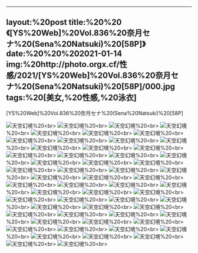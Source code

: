 ﻿---
layout:%20post
title:%20%20《[YS%20Web]%20Vol.836%20奈月セナ%20(Sena%20Natsuki)%20[58P]》
date:%20%20%202021-01-14
img:%20http://photo.orgx.cf/性感/2021/[YS%20Web]%20Vol.836%20奈月セナ%20(Sena%20Natsuki)%20[58P]/000.jpg
tags:%20[美女,%20性感,%20泳衣]
---

[YS%20Web]%20Vol.836%20奈月セナ%20(Sena%20Natsuki)%20[58P]



![天空幻境](http://photo.orgx.cf/性感/2021/[YS%20Web]%20Vol.836%20奈月セナ%20(Sena%20Natsuki)%20[58P]/001.jpg%20''天空幻境'')%20<br>
![天空幻境](http://photo.orgx.cf/性感/2021/[YS%20Web]%20Vol.836%20奈月セナ%20(Sena%20Natsuki)%20[58P]/002.jpg%20''天空幻境'')%20<br>
![天空幻境](http://photo.orgx.cf/性感/2021/[YS%20Web]%20Vol.836%20奈月セナ%20(Sena%20Natsuki)%20[58P]/003.jpg%20''天空幻境'')%20<br>
![天空幻境](http://photo.orgx.cf/性感/2021/[YS%20Web]%20Vol.836%20奈月セナ%20(Sena%20Natsuki)%20[58P]/004.jpg%20''天空幻境'')%20<br>
![天空幻境](http://photo.orgx.cf/性感/2021/[YS%20Web]%20Vol.836%20奈月セナ%20(Sena%20Natsuki)%20[58P]/005.jpg%20''天空幻境'')%20<br>
![天空幻境](http://photo.orgx.cf/性感/2021/[YS%20Web]%20Vol.836%20奈月セナ%20(Sena%20Natsuki)%20[58P]/006.jpg%20''天空幻境'')%20<br>
![天空幻境](http://photo.orgx.cf/性感/2021/[YS%20Web]%20Vol.836%20奈月セナ%20(Sena%20Natsuki)%20[58P]/007.jpg%20''天空幻境'')%20<br>
![天空幻境](http://photo.orgx.cf/性感/2021/[YS%20Web]%20Vol.836%20奈月セナ%20(Sena%20Natsuki)%20[58P]/008.jpg%20''天空幻境'')%20<br>
![天空幻境](http://photo.orgx.cf/性感/2021/[YS%20Web]%20Vol.836%20奈月セナ%20(Sena%20Natsuki)%20[58P]/009.jpg%20''天空幻境'')%20<br>
![天空幻境](http://photo.orgx.cf/性感/2021/[YS%20Web]%20Vol.836%20奈月セナ%20(Sena%20Natsuki)%20[58P]/010.jpg%20''天空幻境'')%20<br>
![天空幻境](http://photo.orgx.cf/性感/2021/[YS%20Web]%20Vol.836%20奈月セナ%20(Sena%20Natsuki)%20[58P]/011.jpg%20''天空幻境'')%20<br>
![天空幻境](http://photo.orgx.cf/性感/2021/[YS%20Web]%20Vol.836%20奈月セナ%20(Sena%20Natsuki)%20[58P]/012.jpg%20''天空幻境'')%20<br>
![天空幻境](http://photo.orgx.cf/性感/2021/[YS%20Web]%20Vol.836%20奈月セナ%20(Sena%20Natsuki)%20[58P]/013.jpg%20''天空幻境'')%20<br>
![天空幻境](http://photo.orgx.cf/性感/2021/[YS%20Web]%20Vol.836%20奈月セナ%20(Sena%20Natsuki)%20[58P]/014.jpg%20''天空幻境'')%20<br>
![天空幻境](http://photo.orgx.cf/性感/2021/[YS%20Web]%20Vol.836%20奈月セナ%20(Sena%20Natsuki)%20[58P]/015.jpg%20''天空幻境'')%20<br>
![天空幻境](http://photo.orgx.cf/性感/2021/[YS%20Web]%20Vol.836%20奈月セナ%20(Sena%20Natsuki)%20[58P]/016.jpg%20''天空幻境'')%20<br>
![天空幻境](http://photo.orgx.cf/性感/2021/[YS%20Web]%20Vol.836%20奈月セナ%20(Sena%20Natsuki)%20[58P]/017.jpg%20''天空幻境'')%20<br>
![天空幻境](http://photo.orgx.cf/性感/2021/[YS%20Web]%20Vol.836%20奈月セナ%20(Sena%20Natsuki)%20[58P]/018.jpg%20''天空幻境'')%20<br>
![天空幻境](http://photo.orgx.cf/性感/2021/[YS%20Web]%20Vol.836%20奈月セナ%20(Sena%20Natsuki)%20[58P]/019.jpg%20''天空幻境'')%20<br>
![天空幻境](http://photo.orgx.cf/性感/2021/[YS%20Web]%20Vol.836%20奈月セナ%20(Sena%20Natsuki)%20[58P]/020.jpg%20''天空幻境'')%20<br>
![天空幻境](http://photo.orgx.cf/性感/2021/[YS%20Web]%20Vol.836%20奈月セナ%20(Sena%20Natsuki)%20[58P]/021.jpg%20''天空幻境'')%20<br>
![天空幻境](http://photo.orgx.cf/性感/2021/[YS%20Web]%20Vol.836%20奈月セナ%20(Sena%20Natsuki)%20[58P]/022.jpg%20''天空幻境'')%20<br>
![天空幻境](http://photo.orgx.cf/性感/2021/[YS%20Web]%20Vol.836%20奈月セナ%20(Sena%20Natsuki)%20[58P]/023.jpg%20''天空幻境'')%20<br>
![天空幻境](http://photo.orgx.cf/性感/2021/[YS%20Web]%20Vol.836%20奈月セナ%20(Sena%20Natsuki)%20[58P]/024.jpg%20''天空幻境'')%20<br>
![天空幻境](http://photo.orgx.cf/性感/2021/[YS%20Web]%20Vol.836%20奈月セナ%20(Sena%20Natsuki)%20[58P]/025.jpg%20''天空幻境'')%20<br>
![天空幻境](http://photo.orgx.cf/性感/2021/[YS%20Web]%20Vol.836%20奈月セナ%20(Sena%20Natsuki)%20[58P]/026.jpg%20''天空幻境'')%20<br>
![天空幻境](http://photo.orgx.cf/性感/2021/[YS%20Web]%20Vol.836%20奈月セナ%20(Sena%20Natsuki)%20[58P]/027.jpg%20''天空幻境'')%20<br>
![天空幻境](http://photo.orgx.cf/性感/2021/[YS%20Web]%20Vol.836%20奈月セナ%20(Sena%20Natsuki)%20[58P]/028.jpg%20''天空幻境'')%20<br>
![天空幻境](http://photo.orgx.cf/性感/2021/[YS%20Web]%20Vol.836%20奈月セナ%20(Sena%20Natsuki)%20[58P]/029.jpg%20''天空幻境'')%20<br>
![天空幻境](http://photo.orgx.cf/性感/2021/[YS%20Web]%20Vol.836%20奈月セナ%20(Sena%20Natsuki)%20[58P]/030.jpg%20''天空幻境'')%20<br>
![天空幻境](http://photo.orgx.cf/性感/2021/[YS%20Web]%20Vol.836%20奈月セナ%20(Sena%20Natsuki)%20[58P]/031.jpg%20''天空幻境'')%20<br>
![天空幻境](http://photo.orgx.cf/性感/2021/[YS%20Web]%20Vol.836%20奈月セナ%20(Sena%20Natsuki)%20[58P]/032.jpg%20''天空幻境'')%20<br>
![天空幻境](http://photo.orgx.cf/性感/2021/[YS%20Web]%20Vol.836%20奈月セナ%20(Sena%20Natsuki)%20[58P]/033.jpg%20''天空幻境'')%20<br>
![天空幻境](http://photo.orgx.cf/性感/2021/[YS%20Web]%20Vol.836%20奈月セナ%20(Sena%20Natsuki)%20[58P]/034.jpg%20''天空幻境'')%20<br>
![天空幻境](http://photo.orgx.cf/性感/2021/[YS%20Web]%20Vol.836%20奈月セナ%20(Sena%20Natsuki)%20[58P]/035.jpg%20''天空幻境'')%20<br>
![天空幻境](http://photo.orgx.cf/性感/2021/[YS%20Web]%20Vol.836%20奈月セナ%20(Sena%20Natsuki)%20[58P]/036.jpg%20''天空幻境'')%20<br>
![天空幻境](http://photo.orgx.cf/性感/2021/[YS%20Web]%20Vol.836%20奈月セナ%20(Sena%20Natsuki)%20[58P]/037.jpg%20''天空幻境'')%20<br>
![天空幻境](http://photo.orgx.cf/性感/2021/[YS%20Web]%20Vol.836%20奈月セナ%20(Sena%20Natsuki)%20[58P]/038.jpg%20''天空幻境'')%20<br>
![天空幻境](http://photo.orgx.cf/性感/2021/[YS%20Web]%20Vol.836%20奈月セナ%20(Sena%20Natsuki)%20[58P]/039.jpg%20''天空幻境'')%20<br>
![天空幻境](http://photo.orgx.cf/性感/2021/[YS%20Web]%20Vol.836%20奈月セナ%20(Sena%20Natsuki)%20[58P]/040.jpg%20''天空幻境'')%20<br>
![天空幻境](http://photo.orgx.cf/性感/2021/[YS%20Web]%20Vol.836%20奈月セナ%20(Sena%20Natsuki)%20[58P]/041.jpg%20''天空幻境'')%20<br>
![天空幻境](http://photo.orgx.cf/性感/2021/[YS%20Web]%20Vol.836%20奈月セナ%20(Sena%20Natsuki)%20[58P]/042.jpg%20''天空幻境'')%20<br>
![天空幻境](http://photo.orgx.cf/性感/2021/[YS%20Web]%20Vol.836%20奈月セナ%20(Sena%20Natsuki)%20[58P]/043.jpg%20''天空幻境'')%20<br>
![天空幻境](http://photo.orgx.cf/性感/2021/[YS%20Web]%20Vol.836%20奈月セナ%20(Sena%20Natsuki)%20[58P]/044.jpg%20''天空幻境'')%20<br>
![天空幻境](http://photo.orgx.cf/性感/2021/[YS%20Web]%20Vol.836%20奈月セナ%20(Sena%20Natsuki)%20[58P]/045.jpg%20''天空幻境'')%20<br>
![天空幻境](http://photo.orgx.cf/性感/2021/[YS%20Web]%20Vol.836%20奈月セナ%20(Sena%20Natsuki)%20[58P]/046.jpg%20''天空幻境'')%20<br>
![天空幻境](http://photo.orgx.cf/性感/2021/[YS%20Web]%20Vol.836%20奈月セナ%20(Sena%20Natsuki)%20[58P]/047.jpg%20''天空幻境'')%20<br>
![天空幻境](http://photo.orgx.cf/性感/2021/[YS%20Web]%20Vol.836%20奈月セナ%20(Sena%20Natsuki)%20[58P]/048.jpg%20''天空幻境'')%20<br>
![天空幻境](http://photo.orgx.cf/性感/2021/[YS%20Web]%20Vol.836%20奈月セナ%20(Sena%20Natsuki)%20[58P]/049.jpg%20''天空幻境'')%20<br>
![天空幻境](http://photo.orgx.cf/性感/2021/[YS%20Web]%20Vol.836%20奈月セナ%20(Sena%20Natsuki)%20[58P]/050.jpg%20''天空幻境'')%20<br>
![天空幻境](http://photo.orgx.cf/性感/2021/[YS%20Web]%20Vol.836%20奈月セナ%20(Sena%20Natsuki)%20[58P]/051.jpg%20''天空幻境'')%20<br>
![天空幻境](http://photo.orgx.cf/性感/2021/[YS%20Web]%20Vol.836%20奈月セナ%20(Sena%20Natsuki)%20[58P]/052.jpg%20''天空幻境'')%20<br>
![天空幻境](http://photo.orgx.cf/性感/2021/[YS%20Web]%20Vol.836%20奈月セナ%20(Sena%20Natsuki)%20[58P]/053.jpg%20''天空幻境'')%20<br>
![天空幻境](http://photo.orgx.cf/性感/2021/[YS%20Web]%20Vol.836%20奈月セナ%20(Sena%20Natsuki)%20[58P]/054.jpg%20''天空幻境'')%20<br>
![天空幻境](http://photo.orgx.cf/性感/2021/[YS%20Web]%20Vol.836%20奈月セナ%20(Sena%20Natsuki)%20[58P]/055.jpg%20''天空幻境'')%20<br>
![天空幻境](http://photo.orgx.cf/性感/2021/[YS%20Web]%20Vol.836%20奈月セナ%20(Sena%20Natsuki)%20[58P]/056.jpg%20''天空幻境'')%20<br>
![天空幻境](http://photo.orgx.cf/性感/2021/[YS%20Web]%20Vol.836%20奈月セナ%20(Sena%20Natsuki)%20[58P]/057.jpg%20''天空幻境'')%20<br>
![天空幻境](http://photo.orgx.cf/性感/2021/[YS%20Web]%20Vol.836%20奈月セナ%20(Sena%20Natsuki)%20[58P]/058.jpg%20''天空幻境'')%20<br>